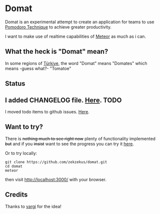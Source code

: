 Domat
=====

Domat is an experimental attempt to create an application for teams to use [Pomodoro Technique](http://pomodorotechnique.com/) to achieve greater productivity.

I want to make use of realtime capabilities of [Meteor](http://www.meteor.com/) as much as i can.

What the heck is "Domat" mean?
------------------------------

In some regions of [Türkiye](http://en.wikipedia.org/wiki/T%C3%BCrkiye), the word "Domat" means "Domates" which means -guess what?- "Tomatoe"

Status
------
I added CHANGELOG file. [Here](https://github.com/zekzekus/domat/blob/master/CHANGELOG.md).
TODO
----
I moved todo items to github issues. [Here](https://github.com/zekzekus/domat/issues?state=open).

Want to try?
------------
There is ~~nothing much to see right now~~  plenty of functionality implemented ~~but~~ and if you ~~insist~~ want to see the progress you can try it [here](http://domat.meteor.com/).

Or to try locally:

    git clone https://github.com/zekzekus/domat.git
    cd domat
    meteor

then visit [http://localhost:3000/](http://localhost:3000/) with your browser.


Credits
-------

Thanks to [vargi](https://github.com/vargi/) for the idea!

